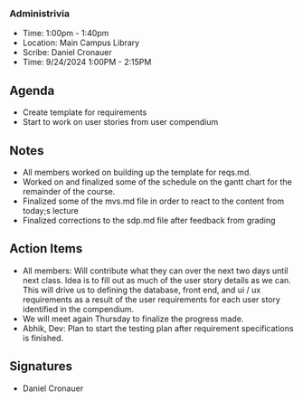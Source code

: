 ### Administrivia
- Time: 1:00pm - 1:40pm
- Location: Main Campus Library
- Scribe: Daniel Cronauer
- Time: 9/24/2024 1:00PM - 2:15PM
## Agenda
- Create template for requirements
- Start to work on user stories from user compendium

## Notes
- All members worked on building up the template for reqs.md. 
- Worked on and finalized some of the schedule on the gantt chart for the remainder of the course.
- Finalized some of the mvs.md file in order to react to the content from today;s lecture
- Finalized corrections to the sdp.md file after feedback from grading

## Action Items
- All members: Will contribute what they can over the next two days until next class. Idea is to fill out as much of the user story details as we can. This will drive us to defining the database, front end, and ui / ux requirements as a result of the user requirements for each user story identified in the compendium. 
- We will meet again Thursday to finalize the progress made.
- Abhik, Dev: Plan to start the testing plan after requirement specifications is finished. 
## Signatures
- Daniel Cronauer
